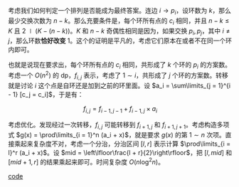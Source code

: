 考虑我们如何判定一个排列是否能成为最终答案。连边 $i \to p_i$，设环数为 $k$，那么最少交换次数为 $n - k$。那么充要条件是，每个环所有点的 $c_i$ 相同，并且 $n - k \le K$ 且 $2 \mid (K - (n - k))$。$K$ 和 $n - k$ 奇偶性相同是因为，如果交换 $p_i, p_j$，其中 $i \ne j$，那么环数**恰好改变** $1$。这个的证明是平凡的，考虑它们原本在或者不在同一个环内即可。

也就是说现在要求出，每个环所有点的 $c_i$ 相同，共形成了 $k$ 个环的 $p_i$ 的方案数。考虑一个 $O(n^2)$ 的 dp，$f_{i, j}$ 表示，考虑了 $1 \sim i$，共形成了 $j$ 个环的方案数。转移就是讨论 $i$ 这个点是自环还是加到之前的环里面。设 $a_i = \sum\limits_{j = 1}^{i - 1} [c_j = c_i]$，于是有：

$$f_{i, j} = f_{i - 1, j - 1} + f_{i - 1, j} \times a_i$$

考虑优化。发现经过一次转移，$f_{i, j}$ 可能转移到 $f_{i + 1, j}$ 和 $f_{i + 1, j + 1}$。考虑构造多项式 $g(x) = \prod\limits_{i = 1}^n (a_i + x)$，就是要求 $g(x)$ 的第 $1 \sim n$ 次项。直接乘起来复杂度不对，考虑一个分治，分治区间 $[l, r]$ 表示计算 $\prod\limits_{i = l}^r (a_i + x)$。设 $mid = \left\lfloor\frac{l + r}{2}\right\rfloor$，把 $[l, mid]$ 和 $[mid + 1, r]$ 的结果乘起来即可。时间复杂度 $O(n \log^2 n)$。

[code](https://atcoder.jp/contests/abc247/submissions/41884276)